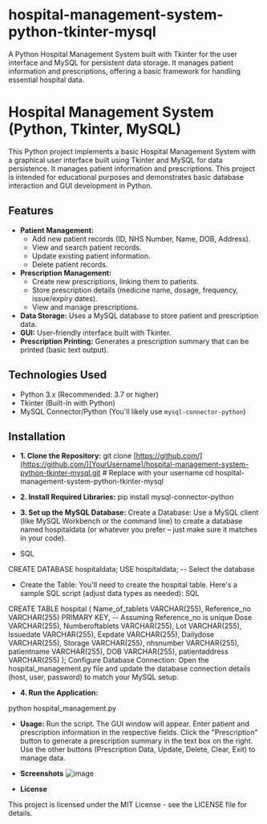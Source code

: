 # hospital-management-system-python-tkinter-mysql
A Python Hospital Management System built with Tkinter for the user interface and MySQL for persistent data storage.  It manages patient information and prescriptions, offering a basic framework for handling essential hospital data.


# Hospital Management System (Python, Tkinter, MySQL)

This Python project implements a basic Hospital Management System with a graphical user interface built using Tkinter and MySQL for data persistence. It manages patient information and prescriptions. This project is intended for educational purposes and demonstrates basic database interaction and GUI development in Python.

## Features

* **Patient Management:**
    * Add new patient records (ID, NHS Number, Name, DOB, Address).
    * View and search patient records.
    * Update existing patient information.
    * Delete patient records.
* **Prescription Management:**
    * Create new prescriptions, linking them to patients.
    * Store prescription details (medicine name, dosage, frequency, issue/expiry dates).
    * View and manage prescriptions.
* **Data Storage:** Uses a MySQL database to store patient and prescription data.
* **GUI:**  User-friendly interface built with Tkinter.
* **Prescription Printing:** Generates a prescription summary that can be printed (basic text output).

## Technologies Used

* Python 3.x (Recommended: 3.7 or higher)
* Tkinter (Built-in with Python)
* MySQL Connector/Python (You'll likely use `mysql-connector-python`)

## Installation


* **1. Clone the Repository:**
git clone [https://github.com/](https://github.com/)[YourUsername]/hospital-management-system-python-tkinter-mysql.git  # Replace with your username
cd hospital-management-system-python-tkinter-mysql

* **2. Install Required Libraries:**
pip install mysql-connector-python

* **3. Set up the MySQL Database:**
Create a Database: Use a MySQL client (like MySQL Workbench or the command line) to create a database named hospitaldata (or whatever you prefer – just make sure it matches in your code).
* SQL

CREATE DATABASE hospitaldata;
USE hospitaldata;  -- Select the database

* Create the Table: You'll need to create the hospital table. Here's a sample SQL script (adjust data types as needed):
SQL

CREATE TABLE hospital (
    Name_of_tablets VARCHAR(255),
    Reference_no VARCHAR(255) PRIMARY KEY,  -- Assuming Reference_no is unique
    Dose VARCHAR(255),
    Numberoftablets VARCHAR(255),
    Lot VARCHAR(255),
    Issuedate VARCHAR(255),
    Expdate VARCHAR(255),
    Dailydose VARCHAR(255),
    Storage VARCHAR(255),
    nhsnumber VARCHAR(255),
    patientname VARCHAR(255),
    DOB VARCHAR(255),
    patientaddress VARCHAR(255)
);
Configure Database Connection: Open the hospital_management.py file and update the database connection details (host, user, password) to match your MySQL setup.

* **4. Run the Application:**

python hospital_management.py

* **Usage:**
Run the script. The GUI window will appear.
Enter patient and prescription information in the respective fields.
Click the "Prescription" button to generate a prescription summary in the text box on the right.
Use the other buttons (Prescription Data, Update, Delete, Clear, Exit) to manage data.

* **Screenshots**
![image](https://github.com/user-attachments/assets/de74ade1-a14c-459b-b33b-a076683b6061)


* **License**

This project is licensed under the MIT License - see the LICENSE file for details.
